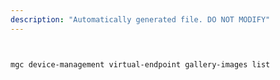 ```yaml
---
description: "Automatically generated file. DO NOT MODIFY"
---
```


```bash


mgc device-management virtual-endpoint gallery-images list

```